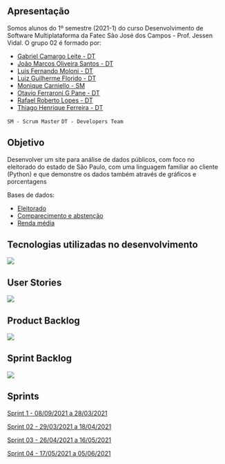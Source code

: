 ## Apresentação

Somos alunos do 1º semestre (2021-1) do curso Desenvolvimento de Software Multiplataforma da Fatec São José dos Campos - Prof. Jessen Vidal.
O grupo 02 é formado por:

- [Gabriel Camargo Leite - DT](https://www.linkedin.com/in/gabriel-camargo-915452196/)
- [João Marcos Oliveira Santos - DT](https://www.linkedin.com/in/joaomarcosoliveiraa/)
- [Luis Fernando Moloni - DT](https://www.linkedin.com/in/luiz-fernando-moloni-ab9021204/)
- [Luiz Guilherme Florido - DT](https://www.google.com/)
- [Monique Carniello - SM](https://www.linkedin.com/in/monique-carniello-511ba61b6/)
- [Otavio Ferraroni G Pane - DT](https://www.linkedin.com/in/otavioferraronigpane)
- [Rafael Roberto Lopes - DT](https://www.linkedin.com/in/rafael-roberto-lopes/)
- [Thiago Henrique Ferreira - DT](https://www.linkedin.com/in/thiago-henrique-ferreira-2499a41a8/)

`SM - Scrum Master`
`DT - Developers Team`

## Objetivo

Desenvolver um site para análise de dados públicos, com foco no eleitorado do estado de São Paulo, com uma linguagem familiar ao cliente (Python) e que demonstre os dados também através de gráficos e porcentagens

 Bases de dados:
 - [Eleitorado](https://www.tse.jus.br/eleicoes/estatisticas/repositorio-de-dados-eleitorais-1)
 - [Comparecimento e abstenção](https://www.tse.jus.br/eleicoes/estatisticas/repositorio-de-dados-eleitorais-1)
 - [Renda média](https://www.tse.jus.br/eleicoes/estatisticas/repositorio-de-dados-eleitorais-1)


## Tecnologias utilizadas no desenvolvimento

<img src="https://github.com/fa-API-Group-02/project/blob/main/Tecnologias%20utilizadas%20no%20desenvolvimento.png">

## User Stories

<img src="https://github.com/fa-API-Group-02/project/blob/main/Imagens%20do%20readme/User%20Stories.pdf">

## Product Backlog

<img src="https://github.com/fa-API-Group-02/project/blob/main/Imagens%20do%20readme/Product%20Backlog.pdf">

## Sprint Backlog

<img src="https://github.com/fa-API-Group-02/project/blob/main/Imagens%20do%20readme/Sprint%20backlog.pdf">

## Sprints

[Sprint 1 - 08/09/2021 a 28/03/2021](https://github.com/fa-API-Group-02/project/tree/main/Sprint-01)

[Sprint 02 - 29/03/2021 a 18/04/2021](https://github.com/fa-API-Group-02/project/tree/main/Sprint-02)

[Sprint 03 - 26/04/2021 a 16/05/2021](https://github.com/fa-API-Group-02/project/tree/main/Sprint-03)

[Sprint 04 - 17/05/2021 a 05/06/2021](https://github.com/fa-API-Group-02/project/tree/main/Sprint-04)
